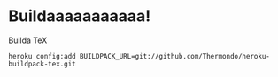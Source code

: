 Buildaaaaaaaaaaa!
======

Builda TeX

```
heroku config:add BUILDPACK_URL=git://github.com/Thermondo/heroku-buildpack-tex.git
```
